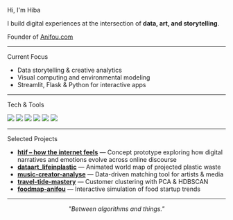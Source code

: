 Hi, I'm Hiba  

I build digital experiences at the intersection of **data, art, and storytelling**.  
 
Founder of [Anifou.com](https://www.anifou.com) 

---

Current Focus

- Data storytelling & creative analytics  
- Visual computing and environmental modeling  
- Streamlit, Flask & Python for interactive apps  

---

Tech & Tools  

<p align="left">
  <img src="https://img.shields.io/badge/-Python-092E20?style=flat&logo=python&logoColor=white">
  <img src="https://img.shields.io/badge/-Pandas-150458?style=flat&logo=pandas&logoColor=white">
  <img src="https://img.shields.io/badge/-Plotly-3F4F75?style=flat&logo=plotly&logoColor=white">
  <img src="https://img.shields.io/badge/-Streamlit-FF4B4B?style=flat&logo=streamlit&logoColor=white">
  <img src="https://img.shields.io/badge/-Flask-000000?style=flat&logo=flask&logoColor=white">
  <img src="https://img.shields.io/badge/-GitHub-181717?style=flat&logo=github&logoColor=white">
</p>

---

Selected Projects

- [**htif – how the internet feels**](https://github.com/Hebifou/htif) — Concept prototype exploring how digital narratives and emotions evolve across online discourse  
- [**dataart_lifeinplastic**](https://github.com/Hebifou/dataart_lifeinplastic) — Animated world map of projected plastic waste  
- [**music-creator-analyse**](https://github.com/Hebifou/music-creator-analyse) — Data-driven matching tool for artists & media  
- [**travel-tide-mastery**](https://github.com/Hebifou/travel-tide-mastery) — Customer clustering with PCA & HDBSCAN  
- [**foodmap-anifou**](https://github.com/Hebifou/foodmap-anifou) — Interactive simulation of food startup trends  

---

<p align="center">
  <i>"Between algorithms and things."</i><br>

</p>
